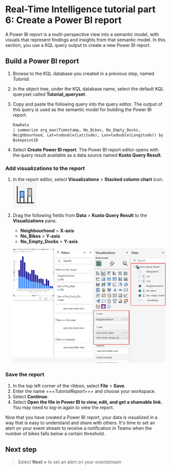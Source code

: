 # Real-Time Intelligence tutorial part 6: Create a Power BI report

A Power BI report is a multi-perspective view into a semantic model, with visuals that represent findings and insights from that semantic model. In this section, you use a KQL query output to create a new Power BI report.

## Build a Power BI report

1. Browse to the KQL database you created in a previous step, named *Tutorial*.
2. In the object tree, under the KQL database name, select the default KQL queryset called **Tutorial_queryset**.
3. Copy and paste the following query into the query editor. The output of this query is used as the semantic model for building the Power BI report.

    ```kusto
    RawData 
    | summarize arg_max(Timestamp, No_Bikes, No_Empty_Docks, Neighbourhood, Lat=todouble(Latitude), Lon=todouble(Longitude)) by BikepointID
    ```

4. Select **Create Power BI report**. The Power BI report editor opens with the query result available as a data source named **Kusto Query Result**.

### Add visualizations to the report

1. In the report editor, select **Visualizations** > **Stacked column chart** icon.
    ![Icon for the stacked column chart](media/stacked-column-chart-icon.png)
2. Drag the following fields from **Data** > **Kusto Query Result** to the **Visualizations** pane.
    * **Neighbourhood** > **X-axis**
    * **No_Bikes** > **Y-axis**
    * **No_Empty_Docks** > **Y-axis**

    ![Screenshot of adding the second visual, a column chart, to the report.](media/second-visual-report.png)

### Save the report

1. In the top left corner of the ribbon, select **File** > **Save**.
2. Enter the name +++*TutorialReport*+++ and choose your workspace.
3. Select **Continue**.
4. Select **Open the file in Power BI to view, edit, and get a shareable link.** You may need to log-in again to view the report.

Now that you have created a Power BI report, your data is visualized in a way that is easy to understand and share with others. It's time to set an alert on your event stream to receive a notification in Teams when the number of bikes falls below a certain threshold.

## Next step

> Select **Next >** to set an alert on your eventstream
